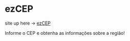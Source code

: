 # ezCEP

site up here -> [ezCEP](https://viniciuspx.github.io/ezcep/)

Informe o CEP e obtenha as informações sobre a região!

